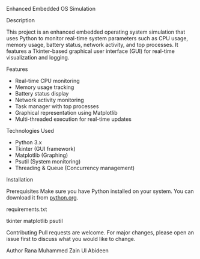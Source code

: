 Enhanced Embedded OS Simulation

Description

This project is an enhanced embedded operating system simulation that uses Python to monitor real-time system parameters such as CPU usage, memory usage, battery status, network activity, and top processes. It features a Tkinter-based graphical user interface (GUI) for real-time visualization and logging.

Features
- Real-time CPU monitoring
- Memory usage tracking
- Battery status display
- Network activity monitoring
- Task manager with top processes
- Graphical representation using Matplotlib
- Multi-threaded execution for real-time updates

Technologies Used
- Python 3.x
- Tkinter (GUI framework)
- Matplotlib (Graphing)
- Psutil (System monitoring)
- Threading & Queue (Concurrency management)

Installation

Prerequisites
Make sure you have Python installed on your system. You can download it from [python.org](https://www.python.org/downloads/).

requirements.txt

tkinter
matplotlib
psutil

Contributing
Pull requests are welcome. For major changes, please open an issue first to discuss what you would like to change.

Author
Rana Muhammed Zain Ul Abideen
